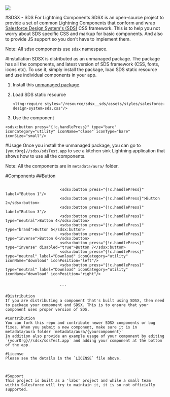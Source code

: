 <image src="https://login.salesforce.com/img/logo190.png"/>


#SDSX - SDS For Lightning Components
SDSX is an open-source project to provide a set of common Lightning Components that conform and wrap [Salesforce Design System's (SDS)](http://salesforce-design-system.herokuapp.com) CSS framework. This is to help you not worry about SDS specific CSS and markup for basic components. And also to provide JS support so you don't have to implement them.

Note: All sdsx components use `sdsx` namespace.

#Installation
SDSX is distributed as an unmanaged package. The package has all the components, and latest version of SDS framework (CSS, fonts, icons etc). To use it, simply install the package, load SDS static resource and use individual components in your app.

1. Install this [unmanaged package](https://login.salesforce.com/packaging/installPackage.apexp?p0=04tB0000000Dvec). 
2. Load SDS static resource

	 ```    
	 <ltng:require styles="/resource/sdsx__sds/assets/styles/salesforce-design-system-sds.css"/>
	  ```
3. Use the component

```
<sdsx:button press="{!c.handlePress}" type="bare" iconCategory="utility" iconName="close" iconType="bare" iconSize="small"/>

```

#Usage
Once you install the unmanaged package, you can go to `{yourOrg}//sdsx/sdsTest.app` to see a kitchen sink Lightning application that shows how to use all the components.

Note: All the components are in `metadata/aura/` folder.


#Components
##Button


```

                        <sdsx:button press="{!c.handlePress}" label="Button 1"/>
                        <sdsx:button press="{!c.handlePress}">Button 2</sdsx:button>
                        <sdsx:button press="{!c.handlePress}" label="Button 3"/>
                        <sdsx:button press="{!c.handlePress}" type="neutral">Button 4</sdsx:button>
                        <sdsx:button press="{!c.handlePress}" type="brand">Button 5</sdsx:button>
                        <sdsx:button press="{!c.handlePress}" type="inverse">Button 6</sdsx:button>
                        <sdsx:button press="{!c.handlePress}" type="inverse" disabled="true">Button 7</sdsx:button>
                        <sdsx:button press="{!c.handlePress}" type="neutral" label="Download" iconCategory="utility" iconName="download" iconPosition="left"/>
                        <sdsx:button press="{!c.handlePress}" type="neutral" label="Download" iconCategory="utility" iconName="download" iconPosition="right"/>
                        
                        
                        ```

#Distribution
If you are distributing a component that's built using SDSX, then need to package your component and SDSX. This is to ensure that your component uses proper version of SDS.

#Contribution
You can fork this repo and contribute newer SDSX components or bug fixes. When you submit a new component, make sure it is in metadata/aura folder `metadata/aura/{yourcomponent}` 
In addition also provide an example usage of your component by editing `{yourOrg}//sdsx/sdsTest.app` and adding your component at the bottom of the app.

#License
Please see the details in the `LICENSE` file above.



#Support
This project is built as a 'labs' project and while a small team within Salesforce will try to maintain it, it is so not officially supported.
